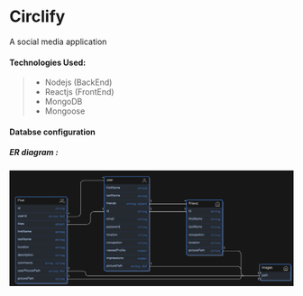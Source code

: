 # Circlify
A social media application 

#### Technologies Used:
>- Nodejs (BackEnd)
>- Reactjs (FrontEnd)
>- MongoDB
>- Mongoose



#### Databse configuration 
##### ER diagram :


![Diagram](https://raw.githubusercontent.com/fazil2915/Circlify/main/server/images/diagram.png)

